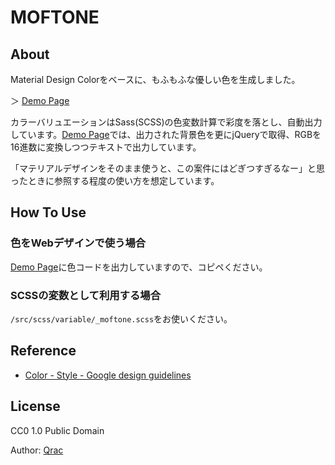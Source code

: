 # MOFTONE

## About

Material Design Colorをベースに、もふもふな優しい色を生成しました。

＞ [Demo Page](https://qrac.github.io/moftone/)

カラーバリュエーションはSass(SCSS)の色変数計算で彩度を落とし、自動出力しています。[Demo Page](https://qrac.github.io/moftone/)では、出力された背景色を更にjQueryで取得、RGBを16進数に変換しつつテキストで出力しています。

「マテリアルデザインをそのまま使うと、この案件にはどぎつすぎるなー」と思ったときに参照する程度の使い方を想定しています。

## How To Use

### 色をWebデザインで使う場合

[Demo Page](https://qrac.github.io/moftone/)に色コードを出力していますので、コピペください。

### SCSSの変数として利用する場合

`/src/scss/variable/_moftone.scss`をお使いください。

## Reference

- [Color - Style - Google design guidelines](https://material.google.com/style/color.html#color-color-palette)

## License

CC0 1.0 Public Domain

Author: [Qrac](https://twitter.com/Qrac_jp)
